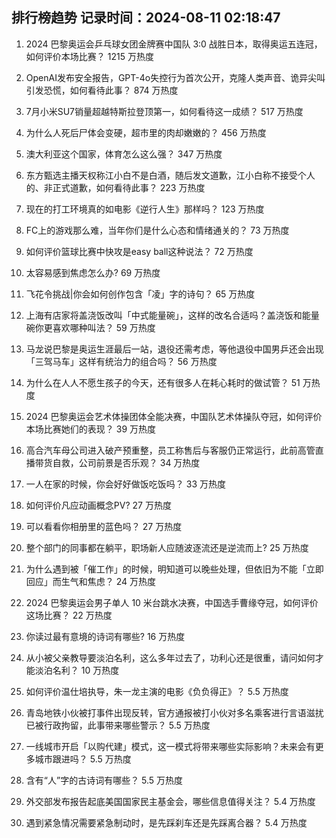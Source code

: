
## 排行榜趋势 记录时间：2024-08-11 02:18:47
  
  1. 2024 巴黎奥运会乒乓球女团金牌赛中国队 3:0 战胜日本，取得奥运五连冠，如何评价本场比赛？ 1215 万热度
    
  2. OpenAI发布安全报告，GPT-4o失控行为首次公开，克隆人类声音、诡异尖叫引发恐慌，如何看待此事？ 874 万热度
    
  3. 7月小米SU7销量超越特斯拉登顶第一，如何看待这一成绩？ 517 万热度
    
  4. 为什么人死后尸体会变硬，超市里的肉却嫩嫩的？ 456 万热度
    
  5. 澳大利亚这个国家，体育怎么这么强？ 347 万热度
    
  6. 东方甄选主播天权称江小白不是白酒，随后发文道歉，江小白称不接受个人的、非正式道歉，如何看待此事？ 223 万热度
    
  7. 现在的打工环境真的如电影《逆行人生》那样吗？ 123 万热度
    
  8. FC上的游戏那么难，当年你们是什么心态和情绪通关的？ 73 万热度
    
  9. 如何评价篮球比赛中快攻是easy ball这种说法？ 72 万热度
    
  10. 太容易感到焦虑怎么办? 69 万热度
    
  11. 飞花令挑战|你会如何创作包含「凌」字的诗句？ 65 万热度
    
  12. 上海有店家将盖浇饭改叫「中式能量碗」，这样的改名合适吗？盖浇饭和能量碗你更喜欢哪种叫法？ 59 万热度
    
  13. 马龙说巴黎是奥运生涯最后一站，退役还需考虑，等他退役中国男乒还会出现「三驾马车」这样有统治力的组合吗？ 56 万热度
    
  14. 为什么在人人不愿生孩子的今天，还有很多人在耗心耗时的做试管？ 51 万热度
    
  15. 2024 巴黎奥运会艺术体操团体全能决赛，中国队艺术体操队夺冠，如何评价本场比赛她们的表现？ 39 万热度
    
  16. 高合汽车母公司进入破产预重整，员工称售后与客服仍正常运行，此前高管直播带货自救，公司前景是否乐观？ 34 万热度
    
  17. 一人在家的时候，你会好好做饭吃饭吗？ 33 万热度
    
  18. 如何评价凡应动画概念PV? 27 万热度
    
  19. 可以看看你相册里的蓝色吗？ 27 万热度
    
  20. 整个部门的同事都在躺平，职场新人应随波逐流还是逆流而上? 25 万热度
    
  21. 为什么遇到被「催工作」的时候，明知道可以晚些处理，但依旧为不能「立即回应」而生气和焦虑？ 24 万热度
    
  22. 2024 巴黎奥运会男子单人 10 米台跳水决赛，中国选手曹缘夺冠，如何评价这场比赛？ 22 万热度
    
  23. 你读过最有意境的诗词有哪些? 16 万热度
    
  24. 从小被父亲教导要淡泊名利，这么多年过去了，功利心还是很重，请问如何才能淡泊名利？ 10 万热度
    
  25. 如何评价温仕培执导，朱一龙主演的电影《负负得正》？ 5.5 万热度
    
  26. 青岛地铁小伙被打事件出现反转，官方通报被打小伙对多名乘客进行言语滋扰已被行政拘留，此事带来哪些警示？ 5.5 万热度
    
  27. 一线城市开启「以购代建」模式，这一模式将带来哪些实际影响？未来会有更多城市跟进吗？ 5.5 万热度
    
  28. 含有“人”字的古诗词有哪些？ 5.5 万热度
    
  29. 外交部发布报告起底美国国家民主基金会，哪些信息值得关注？ 5.4 万热度
    
  30. 遇到紧急情况需要紧急制动时，是先踩刹车还是先踩离合器？ 5.4 万热度
    